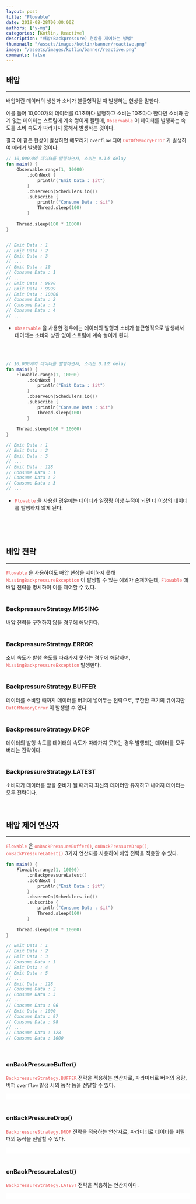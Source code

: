 ```yaml
---
layout: post
title: "Flowable"
date: 2019-08-28T00:00:00Z
authors: ["y-mg"]
categories: [Kotlin, Reactive]
description: "배압(Backpressure) 현상을 제어하는 방법"
thumbnail: "/assets/images/kotlin/banner/reactive.png"
image: "/assets/images/kotlin/banner/reactive.png"
comments: false
---
```


## 배압
***
배압이란 데이터의 생산과 소비가 불균형적일 때 발생하는 현상을 말한다.
<br/>

예를 들어 10,000개의 데이터를 0.1초마다 발행하고 소비는 10초마다 한다면 소비와 관계 없는 데이터는 스트림에 계속 쌓이게 될텐데, <code style="color: #eb5657;">Observable</code> 이 데이터를 발행하는 속도를 소비 속도가 따라가지 못해서 발생하는 것이다.
<br/>

결국 이 같은 현상이 발생하면 메모리가 `overflow` 되어 <code style="color: #eb5657;">OutOfMemoryError</code> 가 발생하여 에러가 발생할 것이다.
<br/>

```kotlin
// 10,000개의 데이터를 발행하면서, 소비는 0.1초 delay
fun main() {
    Observable.range(1, 10000)
        .doOnNext {
            println("Emit Data : $it")
        }
        .observeOn(Schedulers.io())
        .subscribe {
            println("Consume Data : $it")
            Thread.sleep(100)
        }
    
    Thread.sleep(100 * 10000)
}


// Emit Data : 1
// Emit Data : 2
// Emit Data : 3
// ...
// Emit Data : 10
// Consume Data : 1
// ...
// Emit Data : 9998
// Emit Data : 9999
// Emit Data : 10000
// Consume Data : 2
// Consume Data : 3
// Consume Data : 4
// ...
```
- <code style="color: #eb5657;">Observable</code> 을 사용한 경우에는 데이터의 발행과 소비가 불균형적으로 발생해서 데이터는 소비와 상관 없이 스트림에 계속 쌓이게 된다.
<br/>
<br/>

```kotlin
// 10,000개의 데이터를 발행하면서, 소비는 0.1초 delay
fun main() {
    Flowable.range(1, 10000)
        .doOnNext {
            println("Emit Data : $it")
        }
        .observeOn(Schedulers.io())
        .subscribe {
            println("Consume Data : $it")
            Thread.sleep(100)
        }
    
    Thread.sleep(100 * 10000)
}

// Emit Data : 1
// Emit Data : 2
// Emit Data : 3
// ...
// Emit Data : 128
// Consume Data : 1
// Consume Data : 2
// Consume Data : 3
// ...
```
- <code style="color: #eb5657;">Flowable</code> 을 사용한 경우에는 데이터가 일정량 이상 누적이 되면 더 이상의 데이터를 발행하지 않게 된다.
<br/>
<br/>
<br/>



## 배압 전략
***
<code style="color: #eb5657;">Flowable</code> 을 사용하여도 배압 현상을 제어하지 못해 <code style="color: #eb5657;">MissingBackpressureException</code> 이 발생할 수 있는 예외가 존재하는데, <code style="color: #eb5657;">Flowable</code> 에 배압 전략을 명시하여 이를 제어할 수 있다.
<br/>
<br/>

### BackpressureStrategy.MISSING
배압 전략을 구현하지 않을 경우에 해당한다.
<br/>
<br/>

### BackpressureStrategy.ERROR
소비 속도가 발행 속도를 따라가지 못하는 경우에 해당하며, <code style="color: #eb5657;">MissingBackpressureException</code> 발생한다.
<br/>
<br/>

### BackpressureStrategy.BUFFER
데이터를 소비할 때까지 데이터를 버퍼에 넣어두는 전략으로, 무한한 크기의 큐이지만 <code style="color: #eb5657;">OutOfMemoryError</code> 이 발생할 수 있다.
<br/>
<br/>

### BackpressureStrategy.DROP
데이터의 발행 속도를 데이터의 속도가 따라가지 못하는 경우 발행되는 데이터를 모두 버리는 전략이다.
<br/>
<br/>

### BackpressureStrategy.LATEST
소비자가 데이터를 받을 준비가 될 때까지 최신의 데이터만 유지하고 나머지 데이터는 모두 전략이다.
<br/>
<br/>
<br/>



## 배압 제어 연산자
***
<code style="color: #eb5657;">Flowable</code> 은 <code style="color: #eb5657;">onBackPressureBuffer()</code>, <code style="color: #eb5657;">onBackPressureDrop()</code>, <code style="color: #eb5657;">onBackPressureLatest()</code> 3가지 연산자를 사용하여 배압 전략을 적용할 수 있다.
<br/>

```kotlin
fun main() {
    Flowable.range(1, 10000)
        .onBackpressureLatest()
        .doOnNext {
            println("Emit Data : $it")
        }
        .observeOn(Schedulers.io())
        .subscribe {
            println("Consume Data : $it")
            Thread.sleep(100)
        }
    
    Thread.sleep(100 * 10000)
}

// Emit Data : 1
// Emit Data : 2
// Emit Data : 3
// Consume Data : 1
// Emit Data : 4
// Emit Data : 5
// ...
// Emit Data : 128
// Consume Data : 2
// Consume Data : 3
// ...
// Consume Data : 96
// Emit Data : 1000
// Consume Data : 97
// Consume Data : 98
// ...
// Consume Data : 128
// Consume Data : 1000
```
<br/>

### onBackPressureBuffer()
<code style="color: #eb5657;">BackpressureStrategy.BUFFER</code> 전략을 적용하는 연산자로, 파라미터로 버퍼의 용량, 버퍼 `overflow` 발생 시의 동작 등을 전달할 수 있다.
<br/>

<div style="
background-color: #ffffff;
background-image: url(/assets/images/kotlin/content/flowable-onbackpressurebuffer.png);
background-size: contain;
background-repeat: no-repeat;
background-position: center center;
">
<img src="/assets/images/kotlin/content/flowable-onbackpressurebuffer.png" style="visibility: hidden;" />
</div>
<br/>

### onBackPressureDrop()
<code style="color: #eb5657;">BackpressureStrategy.DROP</code> 전략을 적용하는 연산자로, 파라미터로 데이터를 버릴 때의 동작을 전달할 수 있다.
<br/>

<div style="
background-color: #ffffff;
background-image: url(/assets/images/kotlin/content/flowable-onbackpressuredrop.png);
background-size: contain;
background-repeat: no-repeat;
background-position: center center;
">
<img src="/assets/images/kotlin/content/flowable-onbackpressuredrop.png" style="visibility: hidden;" />
</div>
<br/>


### onBackPressureLatest()
<code style="color: #eb5657;">BackpressureStrategy.LATEST</code> 전략을 적용하는 연산자이다.
<br/>

<div style="
background-color: #ffffff;
background-image: url(/assets/images/kotlin/content/flowable-onbackpressurelatest.png);
background-size: contain;
background-repeat: no-repeat;
background-position: center center;
">
<img src="/assets/images/kotlin/content/flowable-onbackpressurelatest.png" style="visibility: hidden;" />
</div>